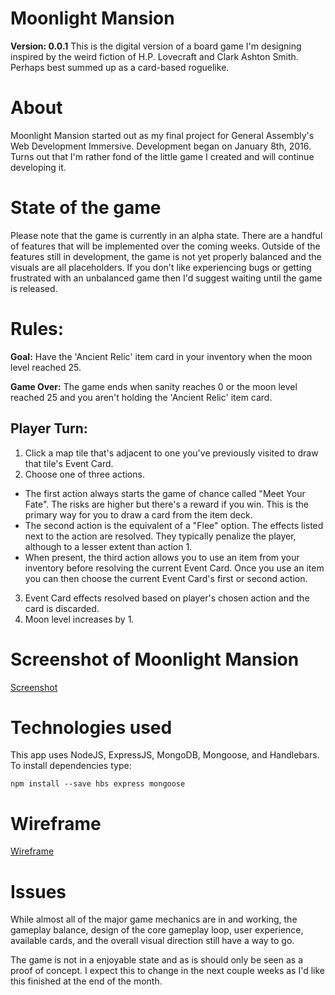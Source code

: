 # Moonlight Mansion
**Version: 0.0.1**
This is the digital version of a board game I'm designing inspired by the weird fiction of H.P. Lovecraft and Clark Ashton Smith. Perhaps best summed up as a card-based roguelike.

# About
Moonlight Mansion started out as my final project for General Assembly's Web Development Immersive. Development began on January 8th, 2016. Turns out that I'm rather fond of the little game I created and will continue developing it.

# State of the game
Please note that the game is currently in an alpha state. There are a handful of features that will be implemented over the coming weeks. Outside of the features still in development, the game is not yet properly balanced and the visuals are all placeholders. If you don't like experiencing bugs or getting frustrated with an unbalanced game then I'd suggest waiting until the game is released.

# Rules:
**Goal:**
 Have the 'Ancient Relic' item card in your inventory when the moon level reached 25.

**Game Over:**
The game ends when sanity reaches 0 or the moon level reached 25 and you aren't holding the 'Ancient Relic' item card.

## Player Turn:
1. Click a map tile that's adjacent to one you've previously visited to draw that tile's Event Card.
2. Choose one of three actions.
  - The first action always starts the game of chance called "Meet Your Fate". The risks are higher but there's a reward if you win. This is the primary way for you to draw a card from the item deck.
  - The second action is the equivalent of a "Flee" option. The effects listed next to the action are resolved. They typically penalize the player, although to a lesser extent than action 1.
  - When present, the third action allows you to use an item from your inventory before resolving the current Event Card. Once you use an item you can then choose the current Event Card's first or second action.
3. Event Card effects resolved based on player's chosen action and the card is discarded.
4. Moon level increases by 1.

# Screenshot of Moonlight Mansion
[Screenshot](http://imgur.com/5mhX2Wf)

# Technologies used
This app uses NodeJS, ExpressJS, MongoDB, Mongoose, and Handlebars. To install dependencies type:
```
npm install --save hbs express mongoose
```

# Wireframe
[Wireframe](https://drive.google.com/file/d/0B1R1j4cojTrNbUQ4b2JLVEtlNlU/view?usp=sharing)

# Issues
While almost all of the major game mechanics are in and working, the gameplay balance, design of the core gameplay loop, user experience, available cards, and the overall visual direction still have a way to go.

The game is not in a enjoyable state and as is should only be seen as a proof of concept. I expect this to change in the next couple weeks as I'd like this finished at the end of the month.
